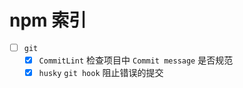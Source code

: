 # npm 索引

- [ ] `git`
  - [x] `CommitLint` 检查项目中 `Commit message` 是否规范
  - [x] `husky` `git hook` 阻止错误的提交
